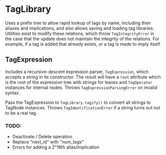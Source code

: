 # TagLibrary

Uses a prefix tree to allow rapid lookup of tags by name, including their aliases and implications, and also allows saving and loading tag libraries. Utilities exist to modify these relations, which throw `TagIntegrityError` in the case that the update does not maintain the integrity of the relations. For example, if a tag is added that already exists, or a tag is made to imply itself.

## TagExpression

Includes a recursive-descent expression parser, `TagExpression`, which accepts a string in its constructor. The result will have a `root` attribute which is the root of the expression tree with strings for leaves and `TagOperator` instances for internal nodes. Throws `TagExpressionParsingError` on invalid syntax.

Pass the TagExpression to `TagLibrary.tagify()` to convert all strings to TagNode instances. Throws `TagIdentificationError` if a string turns out not to be a real tag.

### TODO:

- Deactivate / Delete operation
- Replace "next_id" with "num_tags"
- Errors for adding a 2^16th alias/implication